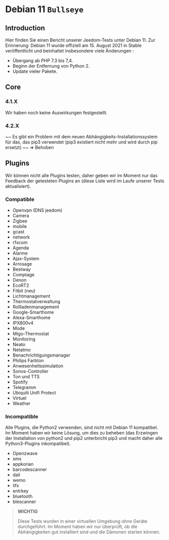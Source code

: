# Debian 11 `Bullseye`

## Introduction

Hier finden Sie einen Bericht unserer Jeedom-Tests unter Debian 11. Zur Erinnerung: Debian 11 wurde offiziell am 15. August 2021 in Stable veröffentlicht und beinhaltet insbesondere viele Änderungen :

- Übergang ab PHP 7.3 bis 7,4.
- Beginn der Entfernung von Python 2.
- Update vieler Pakete.

## Core

### 4.1.X

Wir haben noch keine Auswirkungen festgestellt.

### 4.2.X

~~ Es gibt ein Problem mit dem neuen Abhängigkeits-Installationssystem für das, das pip3 verwendet (pip3 existiert nicht mehr und wird durch pip ersetzt) ~~ => Behoben

## Plugins

Wir können nicht alle Plugins testen, daher geben wir im Moment nur das Feedback der getesteten Plugins an (diese Liste wird im Laufe unserer Tests aktualisiert).

### Compatible

- Openvpn (DNS jeedom)
- Camera
- Zigbee
- mobile
- gcast
- network
- rfxcom
- Agenda
- Alarme
- Ajax-System
- Arrosage
- Bestway
- Comptage
- Denon
- EcoRT2
- Fitbit (neu)
- Lichtmanagement
- Thermostatverwaltung
- Rollladenmanagement
- Google-Smarthome
- Alexa-Smarthome
- IPX800v4
- Mode
- Migo-Thermostat
- Monitoring
- Neato
- Netatmo
- Benachrichtigungsmanager
- Philips Farbton
- Anwesenheitssimulation
- Sonos-Controller
- Ton und TTS
- Spotify
- Telegramm
- Ubiquiti Unifi Protect
- Virtuel
- Weather


### Incompatible

Alle Plugins, die Python2 verwenden, sind nicht mit Debian 11 kompatibel. Im Moment haben wir keine Lösung, um dies zu beheben (das Erzwingen der Installation von python2 und pip2 unterbricht pip3 und macht daher alle Python3-Plugins inkompatibel).

- Openzwave
- sms
- appkorian
- barcodescanner
- dali
- wemo
- lifx
- entrkey
- bluetooth
- blescanner


> **WICHTIG**
>
> Diese Tests wurden in einer virtuellen Umgebung ohne Geräte durchgeführt. Im Moment haben wir nur überprüft, ob die Abhängigkeiten gut installiert sind und die Dämonen starten können.
